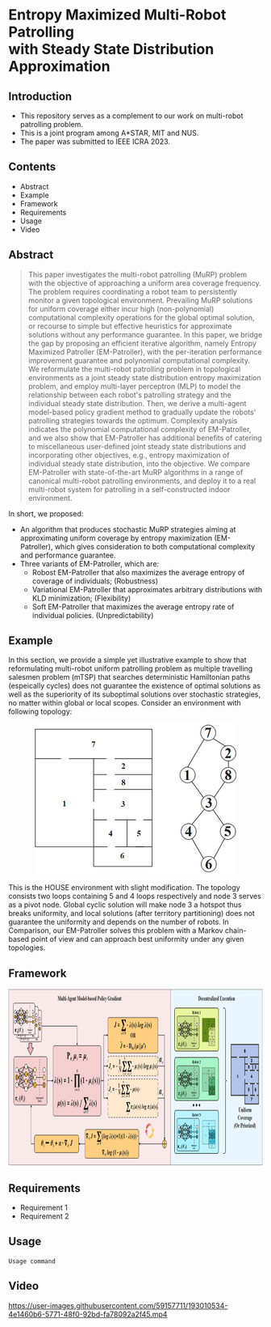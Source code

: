 # Entropy Maximized Multi-Robot Patrolling<br/>with Steady State Distribution Approximation
## Introduction
* This repository serves as a complement to our work on multi-robot patrolling problem.
* This is a joint program among A*STAR, MIT and NUS.
* The paper was submitted to IEEE ICRA 2023. 

## Contents
* Abstract
* Example
* Framework
* Requirements
* Usage
* Video

## Abstract
> This paper investigates the multi-robot patrolling (MuRP) problem with the objective of approaching a uniform area coverage frequency. The problem requires coordinating a robot team to persistently monitor a given topological environment. Prevailing MuRP solutions for uniform coverage either incur high (non-polynomial) computational complexity operations for the global optimal solution, or recourse to simple but effective heuristics for approximate solutions without any performance guarantee. In this paper, we bridge the gap by proposing an efficient iterative algorithm, namely Entropy Maximized Patroller (EM-Patroller), with the per-iteration performance improvement guarantee and polynomial computational complexity. We reformulate the multi-robot patrolling problem in topological environments as a joint steady state distribution entropy maximization problem, and employ multi-layer perceptron (MLP) to model the relationship between each robot's patrolling strategy and the individual steady state distribution. Then, we derive a multi-agent model-based policy gradient method to gradually update the robots' patrolling strategies towards the optimum. Complexity analysis indicates the polynomial computational complexity of EM-Patroller, and we also show that EM-Patroller has additional benefits of catering to miscellaneous user-defined joint steady state distributions and incorporating other objectives, e.g., entropy maximization of individual steady state distribution, into the objective. We compare EM-Patroller with state-of-the-art MuRP algorithms in a range of canonical multi-robot patrolling environments, and deploy it to a real multi-robot system for patrolling in a self-constructed indoor environment.

In short, we proposed:
* An algorithm that produces stochastic MuRP strategies aiming at approximating uniform coverage by entropy maximization (EM-Patroller), which gives consideration to both computational complexity and performance guarantee.
* Three variants of EM-Patroller, which are:
  - Robost EM-Patroller that also maximizes the average entropy of coverage of individuals; (Robustness)
  - Variational EM-Patroller that approximates arbitrary distributions with KLD minimization; (Flexibility)
  - Soft EM-Patroller that maximizes the average entropy rate of individual policies. (Unpredictability)
  
## Example
In this section, we provide a simple yet illustrative example to show that reformulating multi-robot uniform patrolling problem as multiple travelling salesmen problem (mTSP) that searches deterministic Hamiltonian paths (espeically cycles) does not guarantee the existence of optimal solutions as well as the superiority of its suboptimal solutions over stochastic strategies, no matter within global or local scopes. Consider an environment with following topology:

<p align="center">
  <img width="400" height="300" src="/doc/figure/Example.png">
</p>

This is the HOUSE environment with slight modification. The topology consists two loops containing 5 and 4 loops respectively and node 3 serves as a pivot node. Global cyclic solution will make node 3 a hotspot thus breaks uniformity, and local solutions (after territory partitioning) does not guarantee the uniformity and depends on the number of robots. In Comparison, our EM-Patroller solves this problem with a Markov chain-based point of view and can approach best uniformity under any given topologies.

## Framework
<p align="center">
  <img width="952" height="350" src="/doc/figure/Framework.png">
</p>

## Requirements
* Requirement 1
* Requirement 2

## Usage
```
Usage command
```

## Video
https://user-images.githubusercontent.com/59157711/193010534-4e1460b6-5771-48f0-92bd-fa78092a2f45.mp4




  

